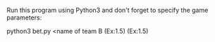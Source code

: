 Run this program using Python3 and don't forget to specify the game parameters:

python3 bet.py <matches> <insert> <name of team A> <name of team B <Number of times Team A have won over Team B> <Team a return> (Ex:1.5) <Team B return> (Ex:1.5) <number of games to simulate>
